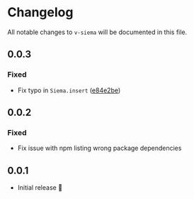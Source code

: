 # Changelog

All notable changes to `v-siema` will be documented in this file.

## 0.0.3
### Fixed
- Fix typo in `Siema.insert` ([e84e2be](https://github.com/robbinfellow/v-siema/commit/e84e2be017ca8e6243bda20a767ce65de9994e1c))

## 0.0.2
### Fixed
- Fix issue with npm listing wrong package dependencies

## 0.0.1
- Initial release :tada:
